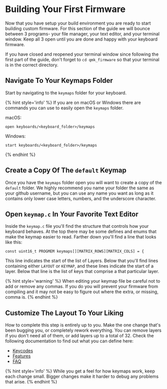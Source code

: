 # Building Your First Firmware

Now that you have setup your build environment you are ready to start building custom firmware. For this section of the guide we will bounce between 3 programs- your file manager, your text editor, and your terminal window. Keep all 3 open until you are done and happy with your keyboard firmware.

If you have closed and reopened your terminal window since following the first part of the guide, don't forget to `cd qmk_firmware` so that your terminal is in the correct directory.

## Navigate To Your Keymaps Folder

Start by navigating to the `keymaps` folder for your keyboard.

{% hint style='info' %}
If you are on macOS or Windows there are commands you can use to easily open the `keymaps` folder.

macOS:

    open keyboards/<keyboard_folder>/keymaps

Windows:

    start keyboards/<keyboard_folder>/keymaps
{% endhint %}

## Create a Copy Of The `default` Keymap

Once you have the `keymaps` folder open you will want to create a copy of the `default` folder. We highly recommend you name your folder the same as your github username, but you can use any name you want as long as it contains only lower case letters, numbers, and the underscore character.

## Open `keymap.c` In Your Favorite Text Editor

Inside the `keymap.c` file you'll find the structure that controls how your keyboard behaves. At the top there may be some defines and enums that make the keymap easier to read. Farther down you'll find a line that looks like this:

    const uint16_t PROGMEM keymaps[][MATRIX_ROWS][MATRIX_COLS] = {

This line indicates the start of the list of Layers. Below that you'll find lines containing either `LAYOUT` or `KEYMAP`, and these lines indicate the start of a layer. Below that line is the list of keys that comprise a that particular layer.

{% hint style='warning' %}
When editing your keymap file be careful not to add or remove any commas. If you do you will prevent your firmware from compiling and it may not be easy to figure out where the extra, or missing, comma is.
{% endhint %}

## Customize The Layout To Your Liking

How to complete this step is entirely up to you. Make the one change that's been bugging you, or completely rework everything. You can remove layers if you don't need all of them, or add layers up to a total of 32. Check the following documentation to find out what you can define here:

* [Keycodes](keycodes.md)
* [Features](features.md)
* [FAQ](faq.md)

{% hint style='info' %}
While you get a feel for how keymaps work, keep each change small. Bigger changes make it harder to debug any problems that arise.
{% endhint %}
